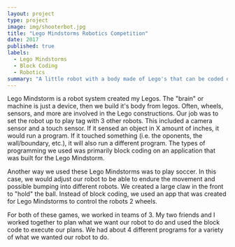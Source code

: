 ```yaml
---
layout: project
type: project
image: img/shooterbot.jpg
title: "Lego Mindstorms Robotics Competition"
date: 2017
published: true
labels:
  - Lego Mindstorms
  - Block Coding
  - Robotics
summary: "A little robot with a body made of Lego's that can be coded or controlled by an app."
---
```


Lego Mindstorm is a robot system created my Legos. The "brain" or machine is just a device, then we build it's body from legos. Often, wheels, sensors, and more are involved in the Lego constructions. Our job was to set the robot up to play tag with 3 other robots. This included a camera sensor and a touch sensor. If it sensed an object in X amount of inches, it would run a program. If it touched something (i.e. the oponents, the wall/boundary, etc.), it will also run a different program. The types of programming we used was primarily block coding on an application that was built for the Lego Mindstorm. 

Another way we used these Lego Mindstorms was to play soccer. In this case, we would adjust our robot to be able to endure the movement and possible bumping into different robots. We created a large claw in the front to "hold" the ball. Instead of block coding, we used an app that was created for Lego Mindstorms to control the robots 2 wheels.

For both of these games, we worked in teams of 3. My two friends and I worked together to plan what we want our robot to do and used the block code to execute our plans. We had about 4 different programs for a variety of what we wanted our robot to do.
